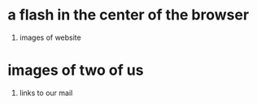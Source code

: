 # a flash in the center of the browser
  1. images of website

# images of two of us
  1. links to our mail
